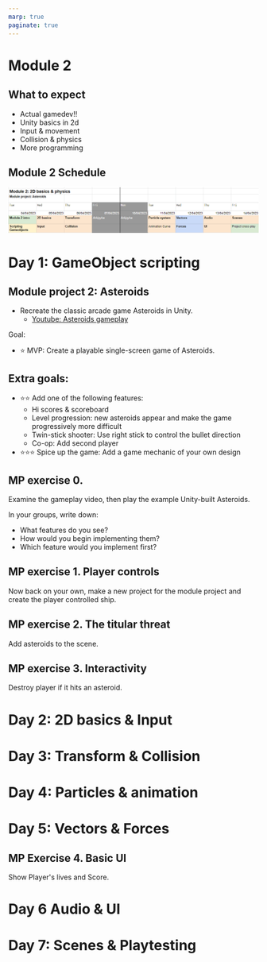 ```yaml
---
marp: true
paginate: true
---
```

<!-- headingDivider: 3 -->
<!-- class: invert -->
# Module 2

## What to expect

* Actual gamedev!!
* Unity basics in 2d
* Input & movement
* Collision & physics
* More programming

## Module 2 Schedule

<!-- | Day 1 | Day 2 | Day 3 | Day 4 | Day 5 | Day 6 | Day 7 | 
|-------|-------|-------|-------|-------|-------|-------|
| 12.4. TI	| 13.4. KE	| 14.4. TO	| 19.4. TI	| 20.4. KE	| 21.4. TO | 22.4. PE | 
| UB4: [Scripting Gameobjects](unity-basics/4-scripting-gameobjects.md) | UC: [2D](unity-cookbook/2d-basics.md), [Input](unity-cookbook/input-handling.md), [Transform](unity-cookbook/transform.md),  [Collision](unity-cookbook/collision.md), [Materials for success](https://www.businessoulu.com/en/events/game-team.html) (remote) | P2: [Lists and Loops](programming/2-lists-loops.md) | P0: [Introduction to Game Programming](programming/0-game-programming.md), M1: [Vectors](math/1-vectors.md), M2: [Forces](math/2-forces.md) | M0: [Useful math](math/0-mathf.md), UC: [Audio](unity-cookbook/audio.md) | [UI](unity-cookbook/UI.md) | Playtesting, Wrap-up |

--- -->
![width:1200px](imgs/stage1-module2.png)

# Day 1: GameObject scripting

## Module project 2: Asteroids
<!-- _backgroundColor: #257179 -->
*  Recreate the classic arcade game Asteroids in Unity.
     * [Youtube: Asteroids gameplay](https://www.youtube.com/watch?v=WYSupJ5r2zo)

Goal:
* ⭐ MVP: Create a playable single-screen game of Asteroids.
## Extra goals:
<!-- _backgroundColor: #257179 -->
* ⭐⭐ Add one of the following features:
  * Hi scores & scoreboard
  * Level progression: new asteroids appear and make the game progressively more difficult
  * Twin-stick shooter: Use right stick to control the bullet direction
  * Co-op: Add second player
* ⭐⭐⭐ Spice up the game: Add a game mechanic of your own design


## MP exercise 0.
<!-- _backgroundColor: #257179 -->
Examine the gameplay video, then play the example Unity-built Asteroids.

In your groups, write down:
* What features do you see? 
* How would you begin implementing them?
* Which feature would you implement first?

## MP exercise 1. Player controls
<!-- _backgroundColor: #257179 -->

Now back on your own, make a new project for the module project and create the player controlled ship.

## MP exercise 2. The titular threat
<!-- _backgroundColor: #257179 -->

Add asteroids to the scene.

## MP exercise 3. Interactivity
<!-- _backgroundColor: #257179 -->

Destroy player if it hits an asteroid.

# Day 2: 2D basics & Input
<!-- 
## MP Exercise 4.

* [Asteroids component listing](asteroids-components.md) -->

# Day 3: Transform & Collision
<!-- 
# Day 3 schedule

[Programming 2: Lists and Loops](programming/2-lists-loops.md) -->

# Day 4: Particles & animation

<!-- ## Day 4 Schedule

  * [Math 0: Useful math functions](math/0-mathf.md)
  * [Unity cookbook: Audio](unity-cookbook/audio.md)
  * [Unity cookbook: Particle system](unity-cookbook/particle-system.md)
  * [Unity cookbook: Animation curve](unity-cookbook/animation-curve.md) -->

# Day 5: Vectors & Forces
<!-- : UI

## Day 5 schedule

  * [Unity cookbook: UI](unity-cookbook/UI.md) -->

## MP Exercise 4. Basic UI
<!-- _backgroundColor: #257179 -->

Show Player's lives and Score.

# Day 6 Audio & UI



# Day 7: Scenes & Playtesting

